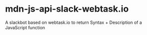 # mdn-js-api-slack-webtask.io
A slackbot based on webtask.io to return Syntax + Description of a JavaScript function
